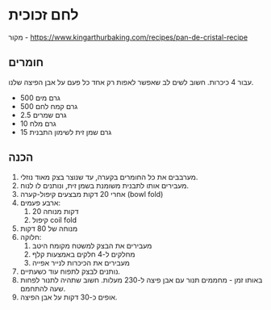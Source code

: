 # לחם זכוכית

מקור - https://www.kingarthurbaking.com/recipes/pan-de-cristal-recipe

## חומרים

עבור 4 כיכרות. חשוב לשים לב שאפשר לאפות רק אחד כל פעם על אבן הפיצה שלנו.

- 500 גרם מים
- 500 גרם קמח לחם
- 2.5 גרם שמרים
- 10 גרם מלח
- 15 גרם שמן זית לשימון התבנית

## הכנה

1. מערבבים את כל החומרים בקערה, עד שנוצר בצק מאוד נוזלי.
2. מעבירים אותו לתבנית משומנת בשמן זית, ונותנים לו לנוח.
3. אחרי 20 דקות מבצעים קיפול-קערה (bowl fold)
4. ארבע פעמים:
   1. 20 דקות מנוחה
   2. קיפול coil fold
5. מנוחה של 80 דקות
6. חלוקה:
   1. מעבירים את הבצק למשטח מקומח היטב
   2. מחלקים ל-4 חלקים באמצעות קלף
   3. מעבירים את הכיכרות לנייר אפייה
7. נותנים לבצק לתפוח עוד כשעתיים.
8. באותו זמן - מחממים תנור עם אבן פיצה ל-230 מעלות. חשוב שתהיה לתנור לפחות שעה להתחמם.
9. אופים כ-30 דקות על אבן הפיצה.
